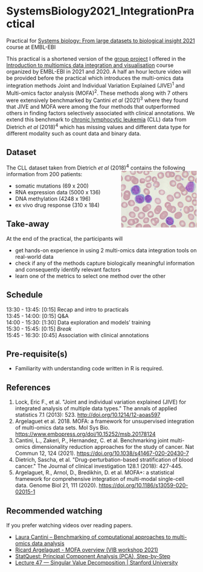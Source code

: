 # SystemsBiology2021_IntegrationPractical
Practical for [Systems biology: From large datasets to biological insight 2021](https://www.ebi.ac.uk/training/events/systems-biology-large-datasets-biological-insight/) course at EMBL-EBI

This practical is a shortened version of the [group project](https://github.com/Manikgarg/MultiOmicsDataIntegrationCourse2021) I offered in the [Introduction to multiomics data integration and visualisation](https://www.ebi.ac.uk/training/events/introduction-multiomics-data-integration-and-visualisation-0/) course organized by EMBL-EBI in 2021 and 2020. A half an hour lecture video will be provided before the practical which introduces the multi-omics data integration methods Joint and Individual Variation Explained (JIVE)<sup>1</sup> and Multi-omics factor analysis (MOFA)<sup>2</sup>. These methods along with 7 others were extensively benchmarked by Cantini *et al* (2021)<sup>3</sup> where they found that JIVE and MOFA were among the four methods that outperformed others in finding factors selectively associated with clinical annotations. We extend this benchmark to [chronic lymphocytic leukemia](https://en.wikipedia.org/wiki/Chronic_lymphocytic_leukemia) (CLL) data from Dietrich *et al* (2018)<sup>4</sup> which has missing values and different data type for different modality such as count data and binary data. 


## Dataset

The CLL dataset taken from Dietrich *et al* (2018)<sup>4</sup> contains the following information from 200 patients:
<img align="right" width="200" height="150" src="./image/Chronic_lymphocytic_leukemia.jpg">
- somatic mutations (69 x 200)
- RNA expression data (5000 x 136)
- DNA methylation (4248 x 196)
- ex vivo drug response (310 x 184)

## Take-away

At the end of the practical, the participants will

* get hands-on experience in using 2 multi-omics data integration tools on real-world data
* check if any of the methods capture biologically meaningful information and consequently identify relevant factors
* learn one of the metrics to select one method over the other

## Schedule

13:30 - 13:45: [0:15] Recap and intro to practicals\
13:45 - 14:00: [0:15] Q&A\
14:00 - 15:30: [1:30] Data exploration and models’ training\
15:30 - 15:45: [0:15] *Break*\
15:45 - 16:30: [0:45] Association with clinical annotations

## Pre-requisite(s)
* Familiarity with understanding code written in R is required.

## References

1. Lock, Eric F., et al. "Joint and individual variation explained (JIVE) for integrated analysis of multiple data types." The annals of applied statistics 7.1 (2013): 523. http://doi.org/10.1214/12-aoas597
2. Argelaguet et al. 2018. MOFA: a framework for unsupervised integration of multi-omics data sets. Mol Sys Bio. https://www.embopress.org/doi/10.15252/msb.20178124
3. Cantini, L., Zakeri, P., Hernandez, C. et al. Benchmarking joint multi-omics dimensionality reduction approaches for the study of cancer. Nat Commun 12, 124 (2021). https://doi.org/10.1038/s41467-020-20430-7
4. Dietrich, Sascha, et al. "Drug-perturbation-based stratification of blood cancer." The Journal of clinical investigation 128.1 (2018): 427-445.
5. Argelaguet, R., Arnol, D., Bredikhin, D. et al. MOFA+: a statistical framework for comprehensive integration of multi-modal single-cell data. Genome Biol 21, 111 (2020). https://doi.org/10.1186/s13059-020-02015-1

## Recommended watching

If you prefer watching videos over reading papers.

* [Laura Cantini – Benchmarking of computational approaches to multi-omics data analysis](https://network.febs.org/videos/talk2_laura-cantini)
* [Ricard Argelaguet - MOFA overview (VIB workshop 2021)](https://www.youtube.com/watch?v=_BfHeZ0s2i0)
* [StatQuest: Principal Component Analysis (PCA), Step-by-Step](https://www.youtube.com/watch?v=FgakZw6K1QQ)
* [Lecture 47 — Singular Value Decomposition | Stanford University](https://www.youtube.com/watch?v=P5mlg91as1c)



